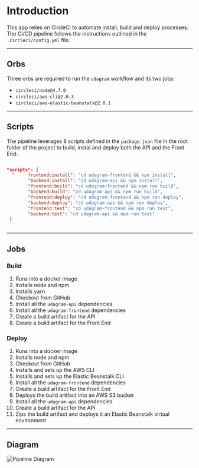 # Introduction

This app relies on CircleCI to automate install, build and deploy processes. The CI/CD pipeline follows the instructions outlined in the `.circleci/config.yml` file.

---
## Orbs

Three orbs are required to run the `udagram` workflow and its two jobs:
* `circleci/node@4.7.0`
* `circleci/aws-cli@2.0.3`
* `circleci/aws-elastic-beanstalk@2.0.1`

---
## Scripts

The pipeline leverages 8 scripts defined in the `package.json` file in the root folder of the project to build, instal and deploy both the API and the Front End:
```json

"scripts": {
  "     frontend:install": "cd udagram-frontend && npm install",
        "backend:install": "cd udagram-api && npm install",
        "frontend:build": "cd udagram-frontend && npm run build",
        "backend:build": "cd udagram-api && npm run build",
        "frontend:deploy": "cd udagram-frontend && npm run deploy",
        "backend:deploy": "cd udagram-api && npm run deploy",
        "frontend:test": "cd udagram-frontend && npm run test",
        "backend:test": "cd udagram-api && npm run test"
 }
 
```

---
## Jobs

### Build

1. Runs into a docker image
2. Installs node and npm
3. Installs yarn
4. Checkout from GitHub
5. Install all the `udagram-api` dependencies
6. Install all the `udagram-frontend` dependencies
7. Create a build artifact for the API
8. Create a build artifact for the Front End

### Deploy

1. Runs into a docker image
2. Installs node and npm
3. Checkout from GitHub
4. Installs and sets up the AWS CLI
5. Installs and sets up the Elastic Beanstalk CLI
6. Install all the `udagram-frontend` dependencies
7. Create a build artifact for the Front End
8. Deploys the build artifact into an AWS S3 bucket
9. Install all the `udagram-api` dependencies
10. Create a build artifact for the API
11. Zips the build artifact and deploys it an Elastic Beanstalk virtual environment

---
## Diagram

![Pipeline Diagram]()
